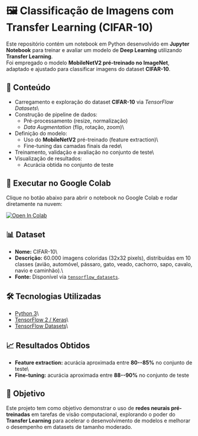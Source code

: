 # 🖼️ Classificação de Imagens com Transfer Learning (CIFAR-10)

Este repositório contém um notebook em Python desenvolvido em **Jupyter
Notebook** para treinar e avaliar um modelo de **Deep Learning**
utilizando **Transfer Learning**.\
Foi empregado o modelo **MobileNetV2 pré-treinado no ImageNet**,
adaptado e ajustado para classificar imagens do dataset **CIFAR-10**.

## 📌 Conteúdo

-   Carregamento e exploração do dataset **CIFAR-10** via *TensorFlow
    Datasets*\
-   Construção de pipeline de dados:
    -   Pré-processamento (resize, normalização)
    -   *Data Augmentation* (flip, rotação, zoom)\
-   Definição do modelo:
    -   Uso do **MobileNetV2** pré-treinado (feature extraction)\
    -   Fine-tuning das camadas finais da rede\
-   Treinamento, validação e avaliação no conjunto de teste\
-   Visualização de resultados:
    -   Acurácia obtida no conjunto de teste

## 🚀 Executar no Google Colab

Clique no botão abaixo para abrir o notebook no Google Colab e rodar
diretamente na nuvem:

[![Open In
Colab](https://colab.research.google.com/assets/colab-badge.svg)](https://colab.research.google.com/github/Gabriel-T-P/CNN_CIFAR_10/blob/master/CNN_CIFAR_10.ipynb)

## 📊 Dataset

-   **Nome:** CIFAR-10\
-   **Descrição:** 60.000 imagens coloridas (32x32 pixels), distribuídas
    em 10 classes (avião, automóvel, pássaro, gato, veado, cachorro,
    sapo, cavalo, navio e caminhão).\
-   **Fonte:** Disponível via
    [`tensorflow_datasets`](https://www.tensorflow.org/datasets/catalog/cifar10).

## 🛠️ Tecnologias Utilizadas

-   [Python 3](https://www.python.org/)\
-   [TensorFlow 2 / Keras](https://www.tensorflow.org/)\
-   [TensorFlow Datasets](https://www.tensorflow.org/datasets)\

## 📈 Resultados Obtidos

-   **Feature extraction:** acurácia aproximada entre **80--85%** no
    conjunto de teste\
-   **Fine-tuning:** acurácia aproximada entre **88--90%** no conjunto
    de teste

## 🎯 Objetivo

Este projeto tem como objetivo demonstrar o uso de **redes neurais
pré-treinadas** em tarefas de visão computacional, explorando o poder do
**Transfer Learning** para acelerar o desenvolvimento de modelos e
melhorar o desempenho em datasets de tamanho moderado.
